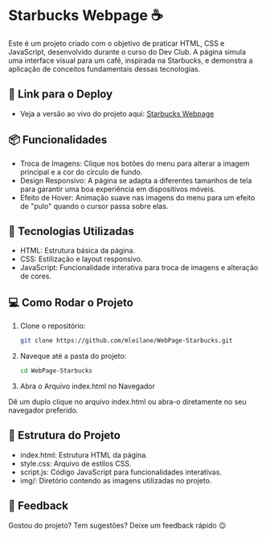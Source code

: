 
# Starbucks Webpage ☕
Este é um projeto criado com o objetivo de praticar HTML, CSS e JavaScript, desenvolvido durante o curso do Dev Club. 
A página simula uma interface visual para um café, inspirada na Starbucks, e demonstra a aplicação de conceitos fundamentais dessas tecnologias.


## 🔗 Link para o Deploy
* Veja a versão ao vivo do projeto aqui: <a href="https://webpage-strbucks.netlify.app/">  Starbucks Webpage </a>

## 📦 Funcionalidades
* Troca de Imagens: Clique nos botões do menu para alterar a imagem principal e a cor do círculo de fundo.
* Design Responsivo: A página se adapta a diferentes tamanhos de tela para garantir uma boa experiência em dispositivos móveis.
* Efeito de Hover: Animação suave nas imagens do menu para um efeito de "pulo" quando o cursor passa sobre elas.

## 🚀 Tecnologias Utilizadas
* HTML: Estrutura básica da página.
* CSS: Estilização e layout responsivo.
* JavaScript: Funcionalidade interativa para troca de imagens e alteração de cores.

## 💻 Como Rodar o Projeto

1. Clone o repositório:
   ```sh
   git clone https://github.com/mleilane/WebPage-Starbucks.git

2. Naveque até a pasta do projeto: 
    ```sh
    cd WebPage-Starbucks

3. Abra o Arquivo index.html no Navegador

Dê um duplo clique no arquivo index.html ou abra-o diretamente no seu navegador preferido.

## 🎨 Estrutura do Projeto
* index.html: Estrutura HTML da página.
* style.css: Arquivo de estilos CSS.
* script.js: Código JavaScript para funcionalidades interativas.
* img/: Diretório contendo as imagens utilizadas no projeto.

## 📣 Feedback
Gostou do projeto? Tem sugestões? Deixe um feedback rápido 😉
